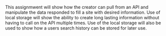 This assignmwent will show how the creator can pull from an API and manipulate the data responded to fill a site with desired information.
Use of local storage will show the ability to create long lasting information without having to call on the API multiple times.
Use of the local storage will also be used to show how a users search history can be stored for later use.